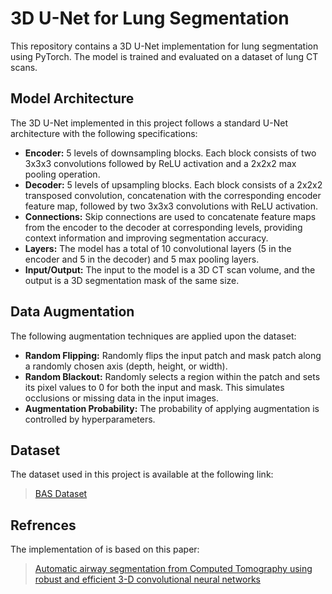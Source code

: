 # 3D U-Net for Lung Segmentation

This repository contains a 3D U-Net implementation for lung segmentation using PyTorch. The model is trained and evaluated on a dataset of lung CT scans.

## Model Architecture

The 3D U-Net implemented in this project follows a standard U-Net architecture with the following specifications:

- **Encoder:** 5 levels of downsampling blocks. Each block consists of two 3x3x3 convolutions followed by ReLU activation and a 2x2x2 max pooling operation.
- **Decoder:** 5 levels of upsampling blocks. Each block consists of a 2x2x2 transposed convolution, concatenation with the corresponding encoder feature map, followed by two 3x3x3 convolutions with ReLU activation.
- **Connections:** Skip connections are used to concatenate feature maps from the encoder to the decoder at corresponding levels, providing context information and improving segmentation accuracy.
- **Layers:** The model has a total of 10 convolutional layers (5 in the encoder and 5 in the decoder) and 5 max pooling layers.
- **Input/Output:** The input to the model is a 3D CT scan volume, and the output is a 3D segmentation mask of the same size.

## Data Augmentation

The following augmentation techniques are applied upon the dataset:

- **Random Flipping:** Randomly flips the input patch and mask patch along a randomly chosen axis (depth, height, or width).
- **Random Blackout:** Randomly selects a region within the patch and sets its pixel values to 0 for both the input and mask. This simulates occlusions or missing data in the input images.
- **Augmentation Probability:** The probability of applying augmentation is controlled by hyperparameters.
                                    
## Dataset                                                                      
The dataset used in this project is available at the following link:            
> [BAS Dataset](https://github.com/EndoluminalSurgicalVision-IMR/ATM-22-Related-Work/tree/main/BAS-Dataset)
## Refrences
The implementation of is based on this paper:                                     
> [Automatic airway segmentation from Computed Tomography using robust and efficient 3-D convolutional neural networks](https://arxiv.org/abs/2103.16328) 
